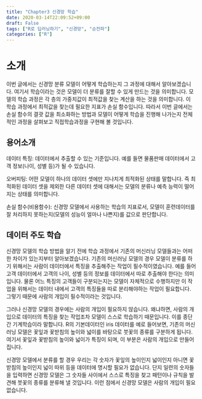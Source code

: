 ```yaml
---
title: "Chapter3 신경망 학습"
date: 2020-03-14T22:09:52+09:00
draft: False
tags: ["R로 딥러닝하기", "신경망", "순전파"]
categories: ["R"]
---
```


# 소개

이번 글에서는 신경망 분류 모델이 어떻게 학습하는지 그 과정에 대해서 알아보겠습니다. 여기서 학습이라는 것은 모델이 더 분류를 잘할 수 있게 만드는 것을 의미합니다. 모델의 학습 과정은 각 층의 가중치값이 최적값을 찾는 계산을 하는 것을 의미합니다. 이 학습 과정에서 최적값을 찾는데 필요한 지표가 손실 함수입니다. 따라서 이번 글에서는 손실 함수의 결괏 값을 최소화하는 방법과 모델이 어떻게 학습을 진행해 나가는지 전체적인 과정을 살펴보고 직접학습과정을 구현해 볼 것입니다.     

## 용어소개

데이터 특징: 데이터에서 추출할 수 있는 기준입니다. 예를 들면 물품판매 데이터에서 고객 정보(나이, 성별 등)가 될 수 있습니다.

오버피팅: 어떤 모델이 하나의 데이터 셋에만 지나치게 최적화된 상태를 말합니다. 즉 최적화된 데이터 셋을 제외한 다른 데이터 셋에 대해서는 모델의 분류나 예측 능력이 떨어지는 상태를 의미합니다.

손실 함수(비용함수): 신경망 모델에서 사용하는 학습의 지표로서, 모델이 훈련데이터를 잘 처리하지 못하는지(모델의 성능이 얼마나 나쁜지)를 값으로 판단합니다.

## 데이터 주도 학습

신경망 모델의 학습 방법을 알기 전에 학습 과정에서 기존의 머신러닝 모델들과는 어떠한 차이가 있는지부터 알아보겠습니다.
기존의 머신러닝 모델의 경우 모델이 분류를 하기 위해서는 사람이 데이터에서 특징을 추출해주는 작업이 필수적이였습니다. 예를 들어 고객 데이터에서 고객의 나이, 성별 등의 정보를 데이터에서 따로 추출해야 한다는 의미입니다. 물론 어느 특징의 고객들이 구분되는지는 모델이 자체적으로 수행하지만 이 작업을 위해서는 데이터 내에서 고객의 특징들을 따로 분리해야하는 작업이 필요합니다. 그렇기 때문에 사람의 개입이 필수적이라는 것입니다.

그러나 신경망 모델의 경우에는 사람의 개입이 필요하지 않습니다. 왜냐하면, 사람의 개입으로 데이터의 특징을 찾는 작업조차 모델이 스스로 학습하기 때문입니다. 이를 종단간 기계학습이라 말합니다. R의 기본데이터인 iris 데이터를 예로 들어보면, 기존의 머신러닝 모델은 꽃잎과 꽃받침의 높이와 넓이를 바탕으로 붓꽃의 종류를 구분하게 됩니다. 여기서 꽃잎과 꽃받침의 높이와 넓이가 특징이 되며, 이 부분은 사람의 개입으로 만들어집니다.

신경망 모델에서 분류를 할 경우 우리는 각 숫자가 꽃잎의 높이인지 넓이인지 아니면 꽃받침의 높이인지 넓이 따위 등을 데이터에 명시할 필요가 없습니다. 단지 일련의 숫자들을 입력하면 신경망 모델은 그 숫자들 사이에서 스스로 특징을 찾고 패턴이나 규칙을 발견해 붓꽃의 종류를 분류해 낼 것입니다. 이런 점에서 신경망 모델은 사람의 개입이 필요없습니다.

